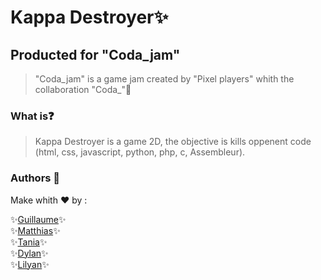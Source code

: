 # Kappa Destroyer✨

## Producted for "Coda_jam"
> "Coda_jam" is a game jam created by "Pixel players" whith the collaboration "Coda_"🎈

### What is❓

> Kappa Destroyer is a game 2D, the objective is kills oppenent code (html, css, javascript, python, php, c, Assembleur).

### Authors 🧠

Make whith ❤️ by :

✨[Guillaume](https://github.com/GuillaumeSIMONJP)✨<br>
✨[Matthias](https://github.com/Mattoucoding)✨<br>
✨[Tania](https://github.com/teenkywinky)✨<br>
✨[Dylan](https://github.com/DylanS45)✨<br>
✨[Lilyan](https://github.com/DIGYSKY)✨
